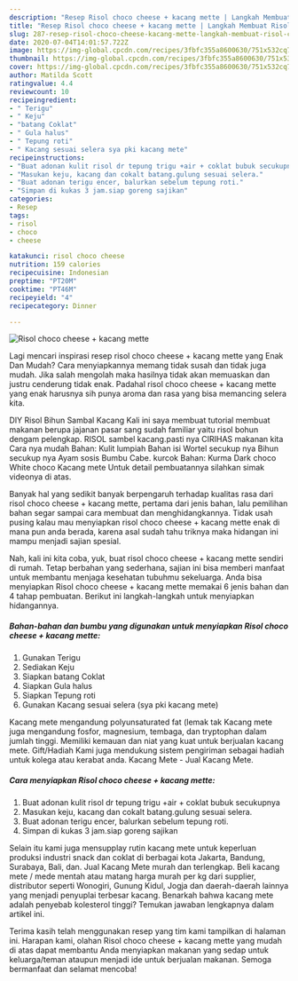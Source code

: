 ```yaml
---
description: "Resep Risol choco cheese + kacang mette | Langkah Membuat Risol choco cheese + kacang mette Yang Enak dan Simpel"
title: "Resep Risol choco cheese + kacang mette | Langkah Membuat Risol choco cheese + kacang mette Yang Enak dan Simpel"
slug: 287-resep-risol-choco-cheese-kacang-mette-langkah-membuat-risol-choco-cheese-kacang-mette-yang-enak-dan-simpel
date: 2020-07-04T14:01:57.722Z
image: https://img-global.cpcdn.com/recipes/3fbfc355a8600630/751x532cq70/risol-choco-cheese-kacang-mette-foto-resep-utama.jpg
thumbnail: https://img-global.cpcdn.com/recipes/3fbfc355a8600630/751x532cq70/risol-choco-cheese-kacang-mette-foto-resep-utama.jpg
cover: https://img-global.cpcdn.com/recipes/3fbfc355a8600630/751x532cq70/risol-choco-cheese-kacang-mette-foto-resep-utama.jpg
author: Matilda Scott
ratingvalue: 4.4
reviewcount: 10
recipeingredient:
- " Terigu"
- " Keju"
- "batang Coklat"
- " Gula halus"
- " Tepung roti"
- " Kacang sesuai selera sya pki kacang mete"
recipeinstructions:
- "Buat adonan kulit risol dr tepung trigu +air + coklat bubuk secukupnya"
- "Masukan keju, kacang dan cokalt batang.gulung sesuai selera."
- "Buat adonan terigu encer, balurkan sebelum tepung roti."
- "Simpan di kukas 3 jam.siap goreng sajikan"
categories:
- Resep
tags:
- risol
- choco
- cheese

katakunci: risol choco cheese 
nutrition: 159 calories
recipecuisine: Indonesian
preptime: "PT20M"
cooktime: "PT46M"
recipeyield: "4"
recipecategory: Dinner

---
```



![Risol choco cheese + kacang mette](https://img-global.cpcdn.com/recipes/3fbfc355a8600630/751x532cq70/risol-choco-cheese-kacang-mette-foto-resep-utama.jpg)

Lagi mencari inspirasi resep risol choco cheese + kacang mette yang Enak Dan Mudah? Cara menyiapkannya memang tidak susah dan tidak juga mudah. Jika salah mengolah maka hasilnya tidak akan memuaskan dan justru cenderung tidak enak. Padahal risol choco cheese + kacang mette yang enak harusnya sih punya aroma dan rasa yang bisa memancing selera kita.

DIY Risol Bihun Sambal Kacang Kali ini saya membuat tutorial membuat makanan berupa jajanan pasar sang sudah familiar yaitu risol bohun dengam pelengkap. RISOL sambel kacang.pasti nya CIRIHAS makanan kita Cara nya mudah Bahan: Kulit lumpiah Bahan isi Wortel secukup nya Bihun secukup nya Ayam sosis Bumbu Cabe. kurcok Bahan: Kurma Dark choco White choco Kacang mete Untuk detail pembuatannya silahkan simak videonya di atas.

Banyak hal yang sedikit banyak berpengaruh terhadap kualitas rasa dari risol choco cheese + kacang mette, pertama dari jenis bahan, lalu pemilihan bahan segar sampai cara membuat dan menghidangkannya. Tidak usah pusing kalau mau menyiapkan risol choco cheese + kacang mette enak di mana pun anda berada, karena asal sudah tahu triknya maka hidangan ini mampu menjadi sajian spesial.


Nah, kali ini kita coba, yuk, buat risol choco cheese + kacang mette sendiri di rumah. Tetap berbahan yang sederhana, sajian ini bisa memberi manfaat untuk membantu menjaga kesehatan tubuhmu sekeluarga. Anda bisa menyiapkan Risol choco cheese + kacang mette memakai 6 jenis bahan dan 4 tahap pembuatan. Berikut ini langkah-langkah untuk menyiapkan hidangannya.

<!--inarticleads1-->

##### Bahan-bahan dan bumbu yang digunakan untuk menyiapkan Risol choco cheese + kacang mette:

1. Gunakan  Terigu
1. Sediakan  Keju
1. Siapkan batang Coklat
1. Siapkan  Gula halus
1. Siapkan  Tepung roti
1. Gunakan  Kacang sesuai selera (sya pki kacang mete)


Kacang mete mengandung polyunsaturated fat (lemak tak Kacang mete juga mengandung fosfor, magnesium, tembaga, dan tryptophan dalam jumlah tinggi. Memiliki kemauan dan niat yang kuat untuk berjualan kacang mete. Gift/Hadiah Kami juga mendukung sistem pengiriman sebagai hadiah untuk kolega atau kerabat anda. Kacang Mete - Jual Kacang Mete. 

<!--inarticleads2-->

##### Cara menyiapkan Risol choco cheese + kacang mette:

1. Buat adonan kulit risol dr tepung trigu +air + coklat bubuk secukupnya
1. Masukan keju, kacang dan cokalt batang.gulung sesuai selera.
1. Buat adonan terigu encer, balurkan sebelum tepung roti.
1. Simpan di kukas 3 jam.siap goreng sajikan


Selain itu kami juga mensupplay rutin kacang mete untuk keperluan produksi industri snack dan coklat di berbagai kota Jakarta, Bandung, Surabaya, Bali, dan. Jual Kacang Mete murah dan terlengkap. Beli kacang mete / mede mentah atau matang harga murah per kg dari supplier, distributor seperti Wonogiri, Gunung Kidul, Jogja dan daerah-daerah lainnya yang menjadi penyuplai terbesar kacang. Benarkah bahwa kacang mete adalah penyebab kolesterol tinggi? Temukan jawaban lengkapnya dalam artikel ini. 

Terima kasih telah menggunakan resep yang tim kami tampilkan di halaman ini. Harapan kami, olahan Risol choco cheese + kacang mette yang mudah di atas dapat membantu Anda menyiapkan makanan yang sedap untuk keluarga/teman ataupun menjadi ide untuk berjualan makanan. Semoga bermanfaat dan selamat mencoba!
